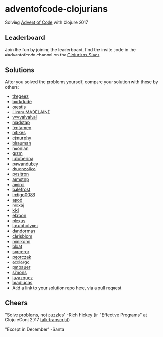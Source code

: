 # adventofcode-clojurians

Solving [Advent of Code](http://adventofcode.com) with Clojure 2017


## Leaderboard
Join the fun by joining the leaderboard, find the invite code in the #adventofcode channel on the [Clojurians Slack](http://clojurians.net/)

## Solutions
After you solved the problems yourself, compare your solution with those by others:

- [thegeez](https://github.com/thegeez/clj-advent-of-code-2017)
- [borkdude](https://github.com/borkdude/aoc2017)
- [orestis](https://github.com/orestis/adventofcode/tree/master/clojure/aoc/src/aoc)
- [Hiram MADELAINE](https://github.com/hiram-madelaine/advent-of-code-2017)
- [vvvvalvalval](https://github.com/vvvvalvalval/advent-of-code-2017/blob/master/src/aoc2017/core.clj)
- [madstap](https://github.com/madstap/advent2017)
- [tentamen](https://github.com/tentamen/adventofcode/tree/master/src/adventofcode2017)
- [mfikes](https://github.com/mfikes/advent-of-cljs)
- [cjmurphy](https://github.com/chrismurrph/advent-of-code)
- [bhauman](https://github.com/bhauman/advent-of-clojure-2016/tree/master/src/advent_of_clojure_2017)
- [noonian](https://github.com/noonian/advent-of-code/tree/master/clojure)
- [grzm](https://github.com/grzm/advent-of-cljc)
- [julioberina](https://github.com/julioberina/AdventOfCode)
- [pawandubey](https://github.com/pawandubey/aoc)
- [dfuenzalida](https://github.com/dfuenzalida/advent-2017)
- [positron](https://github.com/positron/advent-of-code-2017)
- [armstnp](https://github.com/armstnp/advent-of-code-2017)
- [amirci](https://github.com/amirci/aoc_clj)
- [balefrost](https://bitbucket.org/balefrost/adventofcode2017)
- [indigo0086](https://github.com/deepee0086-clj/adventofcode-clojurians/tree/master/src)
- [apod](https://github.com/apod/advent-of-code-2017)
- [moxaj](https://github.com/moxaj/advent-of-code-2017)
- [kixi](https://github.com/kixi/advent-of-code-2017)
- [ekroon](https://github.com/ekroon/adventofcode2017)
- [plexus](https://github.com/plexus/AdventOfCode2017)
- [jakubholynet](https://github.com/jakubholynet/advent-of-code)
- [dandorman](https://github.com/dandorman/advent-of-code-2017)
- [chrisblom](https://github.com/ChrisBlom/advent-of-code)
- [minikomi](https://github.com/minikomi/advent-of-code)
- [bloat](https://github.com/bloat/aoc2017)
- [sorceror](https://github.com/Sorceror/aof2017)
- [pgorczak](https://github.com/pgorczak/adventofcode-clj)
- [axelarge](https://github.com/axelarge/advent-of-code/tree/master/src/advent_of_code/2017)
- [pmbauer](https://github.com/pmbauer/aoc2017)
- [simons](https://github.com/SimonS/adventofcode-answers/)
- [javazquez](https://github.com/javazquez/advent-of-code/tree/master/clojure-advent-of-code-2017)
- [bradlucas](https://github.com/bradlucas/advent-of-code-2017)
- Add a link to your solution repo here, via a pull request

## Cheers

"Solve problems, not puzzles" -Rich Hickey (in "Effective Programs" at ClojureConj 2017 [talk-transcript](https://github.com/matthiasn/talk-transcripts/blob/master/Hickey_Rich/EffectivePrograms.md))

"Except in December" -Santa
